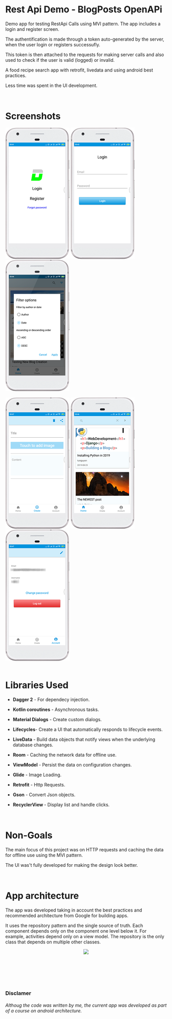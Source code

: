 # Rest Api Demo - BlogPosts OpenAPi

<p>Demo app for testing RestApi Calls using MVI pattern. The app includes a login and register screen.
<p>The authentification is made through a token auto-generated by the server, when the user login or registers successufly.</p>
<p>This token is then attached to the requests for making server calls and also used to check if the user is valid (logged) or invalid.

A food recipe search app with retrofit, livedata and using android best practices.</p>
<p>Less time was spent in the UI development.</p>
<br>

# Screenshots


![Intro Screen](screens/screen1.png "Intro screen")
![Login Screen](screens/screen2.png "Simple Login screen")
![Blog list](screens/screen3.png "List of Blog Posts")
<br></br>
![Blog List Filter](screens/screen5.png "Recipe details")
![Recipe details no internet](screens/screen4.png "Recipe details without cache")
![List of recipes3](screens/screen6.png "List of searched recipes 3")
  <br>
  <br>
  
# Libraries Used
 * <p><b>Dagger 2</b> - For dependecy injection.</p>
 * <p><b>Kotlin coroutines</b> - Asynchronous tasks.</p>
 * <p><b>Material Dialogs</b> - Create custom dialogs.</p>
 * <p><b>Lifecycles</b>- Create a UI that automatically responds to lifecycle events.</p>
 * <p><b>LiveData</b> - Build data objects that notify views when the underlying database changes.</p>
 * <p><b>Room</b> - Caching the network data for offline use.</p> 
 * <p><b>ViewModel</b> - Persist the data on configuration changes.</p>
 * <p><b>Glide</b> - Image Loading.</p>
 * <p><b>Retrofit</b> - Http Requests.</p> 
 * <p><b>Gson</b> - Convert Json objects.</p>
 * <p><b>RecyclerView </b> - Display list and handle clicks.</p>
  <br>
  
# Non-Goals
  <p>The main focus of this project was on HTTP requests and caching the data for offline use using the MVI pattern.</p>
  <p>The UI was't fully developed for making the design look better.</p>
  <br>
  
# App architecture
  <p>The app was developed taking in account the best practices and recommended architecture from Google for building apps.</p>
  <p>It uses the repository pattern and the single source of truth. Each component depends only on the component one level below it.
  For example, activities depend only on a view model. The repository is the only class that depends on multiple other classes.</p>
  <div class="center" align="center">
    <img class="center" src="https://developer.android.com/topic/libraries/architecture/images/final-architecture.png" height="400">
  </div>
  <br>
  <br>
  <br>
  <br>
  <br>

### Disclamer
###### Althoug the code was written by me, the current app was developed as part of a course on android architecture.</p>

